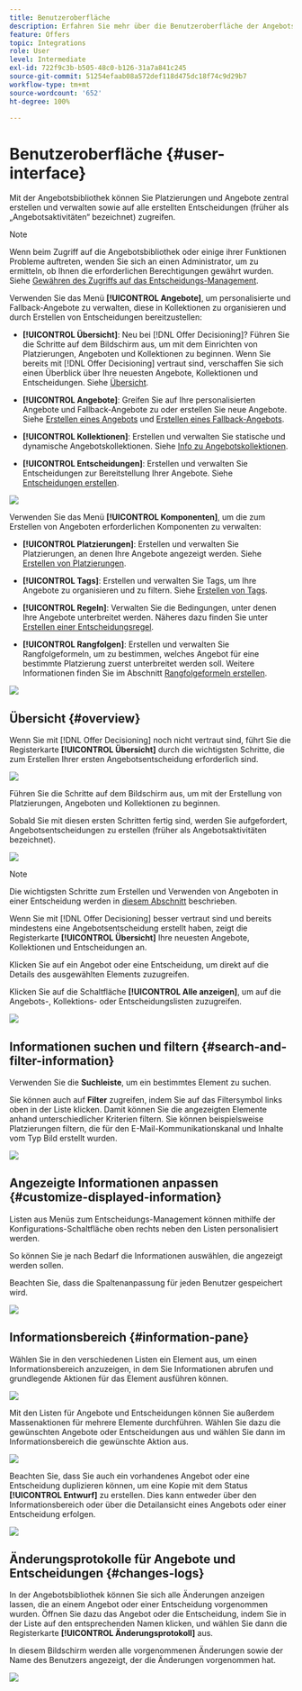 ```yaml
---
title: Benutzeroberfläche
description: Erfahren Sie mehr über die Benutzeroberfläche der Angebotsbibliothek
feature: Offers
topic: Integrations
role: User
level: Intermediate
exl-id: 722f9c3b-b505-48c0-b126-31a7a841c245
source-git-commit: 51254efaab08a572def118d475dc18f74c9d29b7
workflow-type: tm+mt
source-wordcount: '652'
ht-degree: 100%

---
```


# Benutzeroberfläche {#user-interface}

Mit der Angebotsbibliothek können Sie Platzierungen und Angebote zentral erstellen und verwalten sowie auf alle erstellten Entscheidungen (früher als „Angebotsaktivitäten“ bezeichnet) zugreifen.

>[!NOTE]
>
>Wenn beim Zugriff auf die Angebotsbibliothek oder einige ihrer Funktionen Probleme auftreten, wenden Sie sich an einen Administrator, um zu ermitteln, ob Ihnen die erforderlichen Berechtigungen gewährt wurden. Siehe [Gewähren des Zugriffs auf das Entscheidungs-Management](starting-offer-decisioning.md#granting-acess-to-decision-management).

Verwenden Sie das Menü **[!UICONTROL Angebote]**, um personalisierte und Fallback-Angebote zu verwalten, diese in Kollektionen zu organisieren und durch Erstellen von Entscheidungen bereitzustellen:

* **[!UICONTROL Übersicht]**: Neu bei [!DNL Offer Decisioning]? Führen Sie die Schritte auf dem Bildschirm aus, um mit dem Einrichten von Platzierungen, Angeboten und Kollektionen zu beginnen. Wenn Sie bereits mit [!DNL Offer Decisioning] vertraut sind, verschaffen Sie sich einen Überblick über Ihre neuesten Angebote, Kollektionen und Entscheidungen. Siehe [Übersicht](#overview).

* **[!UICONTROL Angebote]**: Greifen Sie auf Ihre personalisierten Angebote und Fallback-Angebote zu oder erstellen Sie neue Angebote. Siehe [Erstellen eines Angebots](../offer-library/creating-personalized-offers.md) und [Erstellen eines Fallback-Angebots](../offer-library/creating-fallback-offers.md).

* **[!UICONTROL Kollektionen]**: Erstellen und verwalten Sie statische und dynamische Angebotskollektionen. Siehe [Info zu Angebotskollektionen](../offer-library/creating-collections.md).

* **[!UICONTROL Entscheidungen]**: Erstellen und verwalten Sie Entscheidungen zur Bereitstellung Ihrer Angebote. Siehe [Entscheidungen erstellen](../offer-activities/create-offer-activities.md).

![](../../assets/offers_menu.png)

Verwenden Sie das Menü **[!UICONTROL Komponenten]**, um die zum Erstellen von Angeboten erforderlichen Komponenten zu verwalten:

* **[!UICONTROL Platzierungen]**: Erstellen und verwalten Sie Platzierungen, an denen Ihre Angebote angezeigt werden. Siehe [Erstellen von Platzierungen](../offer-library/creating-placements.md).

* **[!UICONTROL Tags]**: Erstellen und verwalten Sie Tags, um Ihre Angebote zu organisieren und zu filtern. Siehe [Erstellen von Tags](../offer-library/creating-tags.md).

* **[!UICONTROL Regeln]**: Verwalten Sie die Bedingungen, unter denen Ihre Angebote unterbreitet werden. Näheres dazu finden Sie unter [Erstellen einer Entscheidungsregel](../offer-library/creating-decision-rules.md).

* **[!UICONTROL Rangfolgen]**: Erstellen und verwalten Sie Rangfolgeformeln, um zu bestimmen, welches Angebot für eine bestimmte Platzierung zuerst unterbreitet werden soll. Weitere Informationen finden Sie im Abschnitt [Rangfolgeformeln erstellen](../offer-library/create-ranking-formulas.md).

![](../../assets/offer_activities.png)

## Übersicht {#overview}

Wenn Sie mit [!DNL Offer Decisioning] noch nicht vertraut sind, führt Sie die Registerkarte **[!UICONTROL Übersicht]** durch die wichtigsten Schritte, die zum Erstellen Ihrer ersten Angebotsentscheidung erforderlich sind.

![](../../assets/overview_onboarding.png)

Führen Sie die Schritte auf dem Bildschirm aus, um mit der Erstellung von Platzierungen, Angeboten und Kollektionen zu beginnen.

Sobald Sie mit diesen ersten Schritten fertig sind, werden Sie aufgefordert, Angebotsentscheidungen zu erstellen (früher als Angebotsaktivitäten bezeichnet).

![](../../assets/overview_collection-created.png)

>[!NOTE]
>
>Die wichtigsten Schritte zum Erstellen und Verwenden von Angeboten in einer Entscheidung werden in [diesem Abschnitt](../offer-library/key-steps.md) beschrieben.

Wenn Sie mit [!DNL Offer Decisioning] besser vertraut sind und bereits mindestens eine Angebotsentscheidung erstellt haben, zeigt die Registerkarte **[!UICONTROL Übersicht]** Ihre neuesten Angebote, Kollektionen und Entscheidungen an.

Klicken Sie auf ein Angebot oder eine Entscheidung, um direkt auf die Details des ausgewählten Elements zuzugreifen.

Klicken Sie auf die Schaltfläche **[!UICONTROL Alle anzeigen]**, um auf die Angebots-, Kollektions- oder Entscheidungslisten zuzugreifen.

![](../../assets/overview_view-all.png)

## Informationen suchen und filtern {#search-and-filter-information}

Verwenden Sie die **Suchleiste**, um ein bestimmtes Element zu suchen.

Sie können auch auf **Filter** zugreifen, indem Sie auf das Filtersymbol links oben in der Liste klicken. Damit können Sie die angezeigten Elemente anhand unterschiedlicher Kriterien filtern. Sie können beispielsweise Platzierungen filtern, die für den E-Mail-Kommunikationskanal und Inhalte vom Typ Bild erstellt wurden.

![](../../assets/filters.png)

## Angezeigte Informationen anpassen {#customize-displayed-information}

Listen aus Menüs zum Entscheidungs-Management können mithilfe der Konfigurations-Schaltfläche oben rechts neben den Listen personalisiert werden.

So können Sie je nach Bedarf die Informationen auswählen, die angezeigt werden sollen.

Beachten Sie, dass die Spaltenanpassung für jeden Benutzer gespeichert wird.

![](../../assets/columns.png)

## Informationsbereich {#information-pane}

Wählen Sie in den verschiedenen Listen ein Element aus, um einen Informationsbereich anzuzeigen, in dem Sie Informationen abrufen und grundlegende Aktionen für das Element ausführen können.

![](../../assets/information-pane.png)

Mit den Listen für Angebote und Entscheidungen können Sie außerdem Massenaktionen für mehrere Elemente durchführen. Wählen Sie dazu die gewünschten Angebote oder Entscheidungen aus und wählen Sie dann im Informationsbereich die gewünschte Aktion aus.

![](../../assets/bulk-actions.png)

Beachten Sie, dass Sie auch ein vorhandenes Angebot oder eine Entscheidung duplizieren können, um eine Kopie mit dem Status **[!UICONTROL Entwurf]** zu erstellen. Dies kann entweder über den Informationsbereich oder über die Detailansicht eines Angebots oder einer Entscheidung erfolgen.

![](../../assets/duplicate-offer.png)

## Änderungsprotokolle für Angebote und Entscheidungen {#changes-logs}

In der Angebotsbibliothek können Sie sich alle Änderungen anzeigen lassen, die an einem Angebot oder einer Entscheidung vorgenommen wurden. Öffnen Sie dazu das Angebot oder die Entscheidung, indem Sie in der Liste auf den entsprechenden Namen klicken, und wählen Sie dann die Registerkarte **[!UICONTROL Änderungsprotokoll]** aus.

In diesem Bildschirm werden alle vorgenommenen Änderungen sowie der Name des Benutzers angezeigt, der die Änderungen vorgenommen hat.

![](../../assets/change-logs.png)
